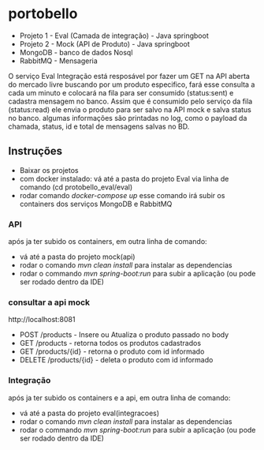 # portobello
- Projeto 1 - Eval (Camada de integração) - Java springboot
- Projeto 2 - Mock (API de Produto) - Java springboot
- MongoDB - banco de dados Nosql
- RabbitMQ - Mensageria

O serviço Eval Integração está resposável por fazer um GET na API aberta do mercado livre buscando por um produto especifico,
fará esse consulta a cada um minuto e colocará na fila para ser consumido (status:sent) e cadastra mensagem no banco.
Assim que é consumido pelo serviço da fila (status:read) ele envia o produto para ser salvo na API mock e salva status no banco.
algumas informações são printadas no log, como o payload da chamada, status, id e total de mensagens salvas no BD.

## Instruções
- Baixar os projetos
- com docker instalado: vá até a pasta do projeto Eval via linha de comando (cd protobello_eval/eval)
- rodar comando _docker-compose up_ 
esse comando irá subir os containers dos serviços MongoDB e RabbitMQ

### API
após ja ter subido os containers, em outra linha de comando:
- vá até a pasta do projeto mock(api) 
- rodar o comando _mvn clean install_ para instalar as dependencias
- rodar o commando _mvn spring-boot:run_ para subir a aplicação 
(ou pode ser rodado dentro da IDE)

### consultar a api mock
http://localhost:8081
- POST /products - Insere ou Atualiza o produto passado no body
- GET /products - retorna todos os produtos cadastrados
- GET /products/{id} - retorna o produto com id informado
- DELETE /products/{id} - deleta o produto com id informado

### Integração
após ja ter subido os containers e a api, em outra linha de comando:
- vá até a pasta do projeto eval(integracoes) 
- rodar o comando _mvn clean install_ para instalar as dependencias
- rodar o commando _mvn spring-boot:run_ para subir a aplicação 
(ou pode ser rodado dentro da IDE)

